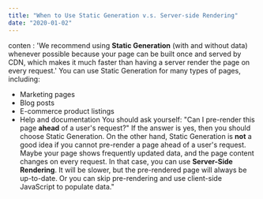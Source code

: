```yaml
---
title: "When to Use Static Generation v.s. Server-side Rendering"
date: "2020-01-02"
---
```


conten : 'We recommend using **Static Generation** (with and without data) whenever possible because your page can be built once and served by CDN, which makes it much faster than having a server render the page on every request.'
You can use Static Generation for many types of pages, including:

- Marketing pages
- Blog posts
- E-commerce product listings
- Help and documentation
  You should ask yourself: "Can I pre-render this page **ahead** of a user's request?" If the answer is yes, then you should choose Static Generation.
  On the other hand, Static Generation is **not** a good idea if you cannot pre-render a page ahead of a user's request. Maybe your page shows frequently updated data, and the page content changes on every request.
  In that case, you can use **Server-Side Rendering**. It will be slower, but the pre-rendered page will always be up-to-date. Or you can skip pre-rendering and use client-side JavaScript to populate data."
